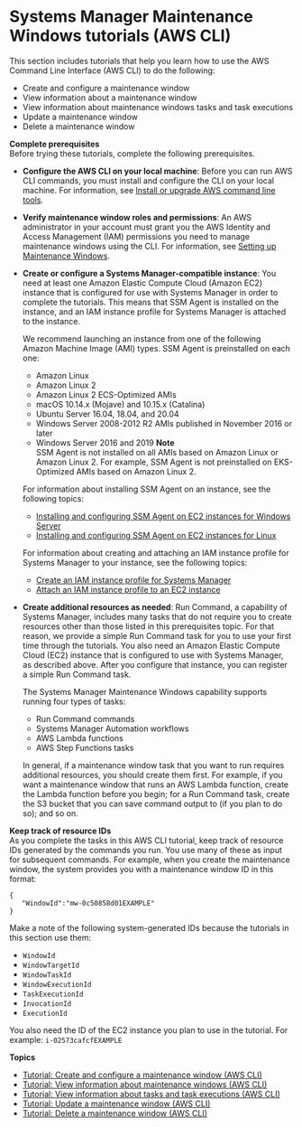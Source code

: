 # Systems Manager Maintenance Windows tutorials \(AWS CLI\)<a name="maintenance-windows-tutorials"></a>

This section includes tutorials that help you learn how to use the AWS Command Line Interface \(AWS CLI\) to do the following:
+ Create and configure a maintenance window
+ View information about a maintenance window
+ View information about maintenance windows tasks and task executions
+ Update a maintenance window
+ Delete a maintenance window

**Complete prerequisites**  
Before trying these tutorials, complete the following prerequisites\.
+ **Configure the AWS CLI on your local machine**: Before you can run AWS CLI commands, you must install and configure the CLI on your local machine\. For information, see [Install or upgrade AWS command line tools](getting-started-cli.md)\.
+ **Verify maintenance window roles and permissions**: An AWS administrator in your account must grant you the AWS Identity and Access Management \(IAM\) permissions you need to manage maintenance windows using the CLI\. For information, see [Setting up Maintenance Windows](sysman-maintenance-permissions.md)\.
+ **Create or configure a Systems Manager\-compatible instance**: You need at least one Amazon Elastic Compute Cloud \(Amazon EC2\) instance that is configured for use with Systems Manager in order to complete the tutorials\. This means that SSM Agent is installed on the instance, and an IAM instance profile for Systems Manager is attached to the instance\. 

  We recommend launching an instance from one of the following Amazon Machine Image \(AMI\) types\. SSM Agent is preinstalled on each one:
  + Amazon Linux
  + Amazon Linux 2
  + Amazon Linux 2 ECS\-Optimized AMIs
  + macOS 10\.14\.x \(Mojave\) and 10\.15\.x \(Catalina\)
  + Ubuntu Server 16\.04, 18\.04, and 20\.04  
  + Windows Server 2008\-2012 R2 AMIs published in November 2016 or later
  + Windows Server 2016 and 2019
**Note**  
SSM Agent is not installed on all AMIs based on Amazon Linux or Amazon Linux 2\. For example, SSM Agent is not preinstalled on EKS\-Optimized AMIs based on Amazon Linux 2\.

  For information about installing SSM Agent on an instance, see the following topics:
  + [Installing and configuring SSM Agent on EC2 instances for Windows Server](sysman-install-ssm-win.md)
  + [Installing and configuring SSM Agent on EC2 instances for Linux](sysman-install-ssm-agent.md)

  For information about creating and attaching an IAM instance profile for Systems Manager to your instance, see the following topics:
  + [Create an IAM instance profile for Systems Manager](setup-instance-profile.md)
  + [Attach an IAM instance profile to an EC2 instance](setup-launch-managed-instance.md)
+ **Create additional resources as needed**: Run Command, a capability of Systems Manager, includes many tasks that do not require you to create resources other than those listed in this prerequisites topic\. For that reason, we provide a simple Run Command task for you to use your first time through the tutorials\. You also need an Amazon Elastic Compute Cloud \(EC2\) instance that is configured to use with Systems Manager, as described above\. After you configure that instance, you can register a simple Run Command task\. 

  The Systems Manager Maintenance Windows capability supports running four types of tasks: 
  + Run Command commands
  + Systems Manager Automation workflows
  + AWS Lambda functions
  + AWS Step Functions tasks

  In general, if a maintenance window task that you want to run requires additional resources, you should create them first\. For example, if you want a maintenance window that runs an AWS Lambda function, create the Lambda function before you begin; for a Run Command task, create the S3 bucket that you can save command output to \(if you plan to do so\); and so on\.

**Keep track of resource IDs**  
As you complete the tasks in this AWS CLI tutorial, keep track of resource IDs generated by the commands you run\. You use many of these as input for subsequent commands\. For example, when you create the maintenance window, the system provides you with a maintenance window ID in this format:

```
{
   "WindowId":"mw-0c50858d01EXAMPLE"
}
```

Make a note of the following system\-generated IDs because the tutorials in this section use them:
+ `WindowId`
+ `WindowTargetId`
+ `WindowTaskId`
+ `WindowExecutionId`
+ `TaskExecutionId`
+ `InvocationId`
+ `ExecutionId`

You also need the ID of the EC2 instance you plan to use in the tutorial\. For example: `i-02573cafcfEXAMPLE`

**Topics**
+ [Tutorial: Create and configure a maintenance window \(AWS CLI\)](maintenance-windows-cli-tutorials-create.md)
+ [Tutorial: View information about maintenance windows \(AWS CLI\)](maintenance-windows-cli-tutorials-describe.md)
+ [Tutorial: View information about tasks and task executions \(AWS CLI\)](mw-cli-tutorial-task-info.md)
+ [Tutorial: Update a maintenance window \(AWS CLI\)](maintenance-windows-cli-tutorials-update.md)
+ [Tutorial: Delete a maintenance window \(AWS CLI\)](mw-cli-tutorial-delete-mw.md)